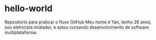 # hello-world
Repositorio para praticar o fluxo GitHub
Meu nome é Yan, tenho 26 anos, sou eletricista intalador, e estou cursando desenvolvimento de software multiplataforma.
